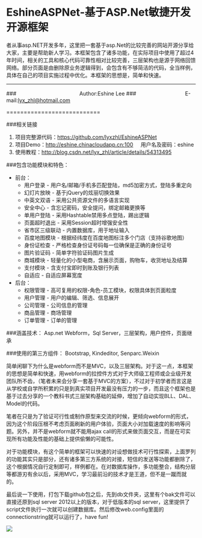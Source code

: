 EshineASPNet-基于ASP.Net敏捷开发开源框架
===========================
者从事asp.NET开发多年，这里把一套基于asp.Net的比较完善的网站开源分享给大家，主要是帮助新人学习。本框架包含了诸多功能，在实际项目中使用了超过4年时间，相关的工具和核心代码可靠性相对比较完善，三层架构也是源于网络回馈网络。部分页面是由删除原业务逻辑得到，会包含有不够简洁的代码，全当样例，具体在自己的项目实施过程中优化。本框架的思想是，简单和快速。

****
###　　　　　　　　　　　　Author:Eshine Lee
###　　　　　　　　　 E-mail:lyx_zhl@hotmail.com

===========================

###相关链接
1. 项目完整源代码：https://github.com/lyxzhl/EshineASPNet
2. 项目Demo：http://eshine.chinacloudapp.cn:100      用户名及密码：eshine
3. 使用教程：http://blog.csdn.net/lyx_zhl/article/details/54313495


###包含功能模块和特色：
* 前台：
    * 用户登录 - 用户名/邮箱/手机多匹配登陆，md5加密方式，登陆多重定向
    * 幻灯片放映 - 基于jQuery的炫丽切换效果
    * 中英文双语 - 采用公共资源文件的多语言实现
    * 安全中心 - 含忘记密码，安全提问，绑定邮箱更换等
    * 单用户登陆 - 采用Hashtable禁用多点登陆，踢出逻辑
    * 页面超时退出 - 采用Session超时增强安全性
    * 省市区三级联动 - 内置数据库，用于地址输入
    * 百度地图模块 - 根据经纬度在百度地图标注多个门店（支持谷歌地图）
    * 身份证检查 - 严格检查身份证号码每一位确保是正确的身份证号
    * 图片验证码 - 简单字符验证码图片生成
    * 商城模块 - 轻量化的小型电商，含展示页面，购物车，收货地址及结算
    * 支付模块 - 含支付宝即时到账及银行列表
    * 自适应 - 自适应屏幕宽度
* 后台：
    * 权限管理 - 高可复用的权限-角色-员工模块，权限具体到页面粒度
    * 用户管理 - 用户的编辑、筛选、信息展开
    * 公司管理 - 公司信息的管理
    * 商品管理 - 商场管理
    * 订单管理 - 订单的管理

###涵盖技术：
Asp.net Webform，Sql Server，三层架构，用户控件，页面继承

###使用的第三方组件：
Bootstrap, Kindeditor, Senparc.Weixin

简单闲聊下为什么是webform而不是MVC，以及三层架构。对于这一点，本框架的思想是简单和快速，用webform的拉控件方式对于大师级工程师或企业级开发团队所不齿，（笔者未来会分享一套基于MVC的方案），不过对于初学者而言这是从学校或自学所积累的只是到真实项目开发最没有压力的一步，而且这个框架也是基于过去分享的一个教科书式三层架构基础的延伸，增加了自动实现BLL、DAL、Model的代码。

笔者在只是为了验证可行性或制作原型来交流的时候，更倾向webform的形式，因为这个阶段压根不考虑页面刷新的用户体验，页面大小对加载速度的影响等问题。另外，并不是webform就不能用ajax call的形式来做页面交互，而是在可实现所有功能及性能的基础上提供偷懒的可能性。

对于功能模块，有这个简单的框架可以快速的对设想做技术可行性探索，上面罗列的功能其实只是部分，还有诸多第三方系统的对接，短信的发送等功能都删除了，这个根据情况自行定制即可，样例都在。在对数据库操作，多功能整合，结构分层等都游刃有余以后，采用MVC，学习最前沿的技术才是王道，但不是一蹴而就的。

最后说一下使用，打包下载github包之后，先到db文件夹，这里有个bak文件可以直接还原到sql server 2012以上的版本，对于低版本的sql server，这里提供了script文件执行一次就可以创建数据库。然后修改web.config里面的connectionstring就可以运行了，have fun!

![](../../ScreenShot/e1.jpg)
